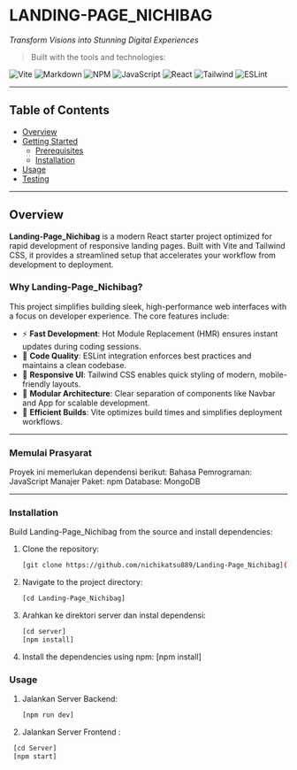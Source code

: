 # LANDING-PAGE_NICHIBAG

*Transform Visions into Stunning Digital Experiences*

> Built with the tools and technologies:

![Vite](https://img.shields.io/badge/-Vite-646CFF?logo=vite&logoColor=white&style=flat)
![Markdown](https://img.shields.io/badge/-Markdown-000000?logo=markdown&logoColor=white)
![NPM](https://img.shields.io/badge/-npm-CB3837?logo=npm&logoColor=white)
![JavaScript](https://img.shields.io/badge/-JavaScript-F7DF1E?logo=javascript&logoColor=black)
![React](https://img.shields.io/badge/-React-61DAFB?logo=react&logoColor=black)
![Tailwind](https://img.shields.io/badge/-TailwindCSS-38B2AC?logo=tailwind-css&logoColor=white)
![ESLint](https://img.shields.io/badge/-ESLint-4B32C3?logo=eslint&logoColor=white)

---

## Table of Contents

- [Overview](#overview)
- [Getting Started](#getting-started)
  - [Prerequisites](#prerequisites)
  - [Installation](#installation)
- [Usage](#usage)
- [Testing](#testing)

---

## Overview

**Landing-Page_Nichibag** is a modern React starter project optimized for rapid development of responsive landing pages. Built with Vite and Tailwind CSS, it provides a streamlined setup that accelerates your workflow from development to deployment.

### Why Landing-Page_Nichibag?

This project simplifies building sleek, high-performance web interfaces with a focus on developer experience. The core features include:

- ⚡ **Fast Development**: Hot Module Replacement (HMR) ensures instant updates during coding sessions.
- 🧼 **Code Quality**: ESLint integration enforces best practices and maintains a clean codebase.
- 📱 **Responsive UI**: Tailwind CSS enables quick styling of modern, mobile-friendly layouts.
- 🧩 **Modular Architecture**: Clear separation of components like Navbar and App for scalable development.
- 🚀 **Efficient Builds**: Vite optimizes build times and simplifies deployment workflows.

---

### Memulai Prasyarat
Proyek ini memerlukan dependensi berikut:
Bahasa Pemrograman: JavaScript
Manajer Paket: npm
Database: MongoDB

---

### Installation

Build Landing-Page_Nichibag from the source and install dependencies:

1. Clone the repository:
   ```bash
   [git clone https://github.com/nichikatsu889/Landing-Page_Nichibag](https://github.com/Andhika151003/Landing-Page_Nichibag.git)
2. Navigate to the project directory:
   ```bash
   [cd Landing-Page_Nichibag]
4. Arahkan ke direktori server dan instal dependensi:
   ``` bash
   [cd server]
   [npm install]
5. Install the dependencies using npm:
   [npm install]

### Usage
1. Jalankan Server Backend:
   ```bash
   [npm run dev]
2. Jalankan Server Frontend :
  ```bash
   [cd Server]
   [npm start]
